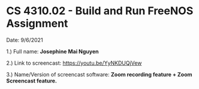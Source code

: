 # CS 4310.02 - Build and Run FreeNOS Assignment
Date:  9/6/2021

1.) Full name:   **Josephine Mai Nguyen**

2.) Link to screencast:  https://youtu.be/YyNKDUQjVew

3.) Name/Version of screencast software:   **Zoom recording feature + Zoom Screencast feature.**
